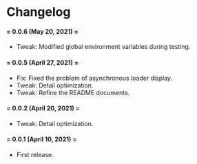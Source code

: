 # Changelog

#### = 0.0.6 (May 20, 2021) =

* Tweak: Modified global environment variables during testing.


#### = 0.0.5 (April 27, 2021) =

* Fix: Fixed the problem of asynchronous loader display.
* Tweak: Detail optimization.
* Tweak: Refine the README documents.



#### = 0.0.2 (April 20, 2021) =

* Tweak: Detail optimization.


#### = 0.0.1 (April 10, 2021) =

* First release.
